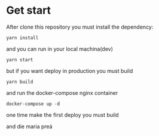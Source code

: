 # Get start

After clone this repository you must install the dependency:

```
yarn install
```

and you can run in your local machina(dev)
```
yarn start
```

but if you want deploy in production you must build

```
yarn build
```

and run the docker-compose nginx container

```
docker-compose up -d
```

one time make the first deploy you must build

and die maria preá